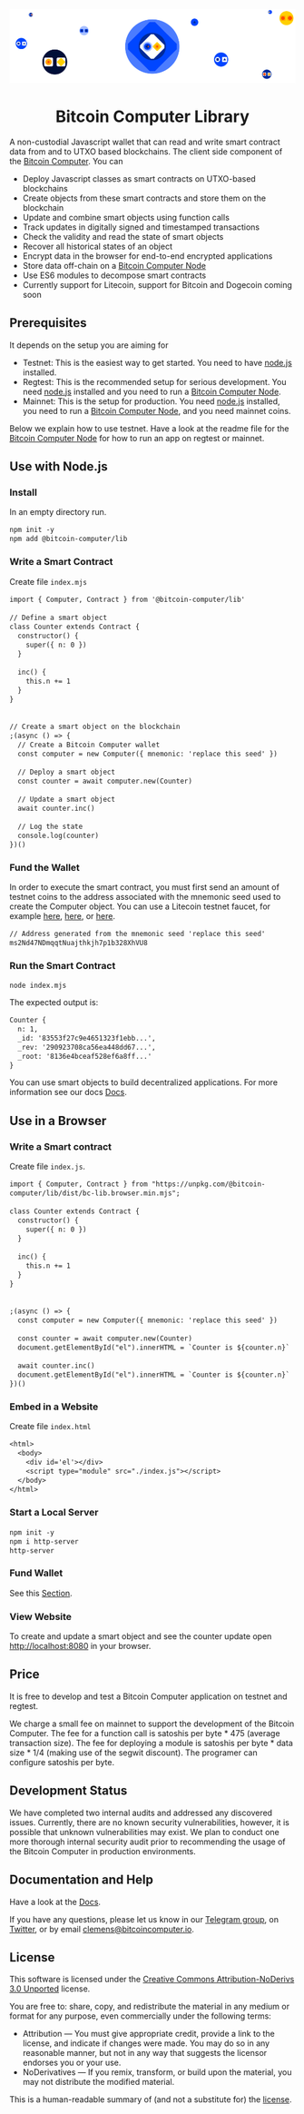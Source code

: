 <div align="center">
  <img src="./imgs/bitcoin-computer-lib@1x.png" alt="bitcoin-computer-logo" border="0" style="max-height: 180px"/>
  <h1>Bitcoin Computer Library</h1>
</div>

A non-custodial Javascript wallet that can read and write smart contract data from and to UTXO based blockchains. The client side component of the [Bitcoin Computer](http://bitcoincomputer.io/). You can

* Deploy Javascript classes as smart contracts on UTXO-based blockchains
* Create objects from these smart contracts and store them on the blockchain
* Update and combine smart objects using function calls
* Track updates in digitally signed and timestamped transactions
* Check the validity and read the state of smart objects
* Recover all historical states of an object
* Encrypt data in the browser for end-to-end encrypted applications
* Store data off-chain on a [Bitcoin Computer Node](https://github.com/bitcoin-computer/monorepo/tree/main/packages/node)
* Use ES6 modules to decompose smart contracts
* Currently support for Litecoin, support for Bitcoin and Dogecoin coming soon

## Prerequisites

It depends on the setup you are aiming for
* Testnet: This is the easiest way to get started. You need to have [node.js](https://nodejs.org/en/) installed.
* Regtest: This is the recommended setup for serious development. You need [node.js](https://nodejs.org/en/) installed and you need to run a [Bitcoin Computer Node](https://github.com/bitcoin-computer/monorepo/tree/main/packages/node).
* Mainnet: This is the setup for production. You need [node.js](https://nodejs.org/en/) installed, you need to run a [Bitcoin Computer Node](https://github.com/bitcoin-computer/monorepo/tree/main/packages/node), and you need mainnet coins.

Below we explain how to use testnet. Have a look at the readme file for the [Bitcoin Computer Node](https://github.com/bitcoin-computer/monorepo/tree/main/packages/node) for how to run an app on regtest or mainnet.
## Use with Node.js


### Install

In an empty directory run.

````
npm init -y
npm add @bitcoin-computer/lib
````

### Write a Smart Contract

Create file ``index.mjs``

```
import { Computer, Contract } from '@bitcoin-computer/lib'

// Define a smart object
class Counter extends Contract {
  constructor() {
    super({ n: 0 })
  }

  inc() {
    this.n += 1
  }
}


// Create a smart object on the blockchain
;(async () => {
  // Create a Bitcoin Computer wallet
  const computer = new Computer({ mnemonic: 'replace this seed' })

  // Deploy a smart object
  const counter = await computer.new(Counter)

  // Update a smart object
  await counter.inc()

  // Log the state
  console.log(counter)
})()
```

### Fund the Wallet

In order to execute the smart contract, you must first send an amount of testnet coins to the address associated with the mnemonic seed used to create the Computer object. You can use a Litecoin testnet faucet, for example [here](https://testnet-faucet.com/ltc-testnet/), [here](https://tltc.bitaps.com/), or [here](https://testnet.help/en/ltcfaucet/testnet).

```
// Address generated from the mnemonic seed 'replace this seed'
ms2Nd47NDmqqtNuajthkjh7p1b328XhVU8
```

### Run the Smart Contract

````
node index.mjs
````

The expected output is:

```
Counter {
  n: 1,
  _id: '83553f27c9e4651323f1ebb...',
  _rev: '290923708ca56ea448dd67...',
  _root: '8136e4bceaf528ef6a8ff...'
}
```

You can use smart objects to build decentralized applications. For more information see our docs [Docs](https://docs.bitcoincomputer.io/).

## Use in a Browser

### Write a Smart contract

Create file ``index.js``.

```
import { Computer, Contract } from "https://unpkg.com/@bitcoin-computer/lib/dist/bc-lib.browser.min.mjs";

class Counter extends Contract {
  constructor() {
    super({ n: 0 })
  }

  inc() {
    this.n += 1
  }
}


;(async () => {
  const computer = new Computer({ mnemonic: 'replace this seed' })

  const counter = await computer.new(Counter)
  document.getElementById("el").innerHTML = `Counter is ${counter.n}`

  await counter.inc()
  document.getElementById("el").innerHTML = `Counter is ${counter.n}`
})()
```

### Embed in a Website

Create file ``index.html``

```
<html>
  <body>
    <div id='el'></div>
    <script type="module" src="./index.js"></script>
  </body>
</html>
```

### Start a Local Server

```
npm init -y
npm i http-server
http-server
```

### Fund Wallet

See this [Section](#fund-the-wallet).

### View Website

To create and update a smart object and see the counter update open [http://localhost:8080](http://localhost:8080) in your browser.

## Price

It is free to develop and test a Bitcoin Computer application on testnet and regtest.

We charge a small fee on mainnet to support the development of the Bitcoin Computer. The fee for a function call is satoshis per byte * 475 (average transaction size). The fee for deploying a module is satoshis per byte * data size * 1/4 (making use of the segwit discount). The programer can configure satoshis per byte.

## Development Status

We have completed two internal audits and addressed any discovered issues. Currently, there are no known security vulnerabilities, however, it is possible that unknown vulnerabilities may exist. We plan to conduct one more thorough internal security audit prior to recommending the usage of the Bitcoin Computer in production environments.

## Documentation and Help

Have a look at the [Docs](https://docs.bitcoincomputer.io/).

If you have any questions, please let us know in our <a href="https://t.me/thebitcoincomputer">Telegram group</a>, on <a href="https://twitter.com/TheBitcoinToken">Twitter</a>, or by email clemens@bitcoincomputer.io.

## License

This software is licensed under the [Creative Commons Attribution-NoDerivs 3.0 Unported](https://creativecommons.org/licenses/by-nd/3.0/) license.

You are free to: share, copy, and redistribute the material in any medium or format for any purpose, even commercially under the following terms:

* Attribution — You must give appropriate credit, provide a link to the license, and indicate if changes were made. You may do so in any reasonable manner, but not in any way that suggests the licensor endorses you or your use.
* NoDerivatives — If you remix, transform, or build upon the material, you may not distribute the modified material.

This is a human-readable summary of (and not a substitute for) the [license](https://creativecommons.org/licenses/by-nd/3.0/legalcode).
